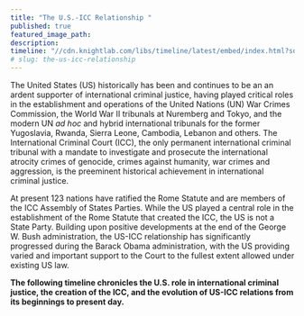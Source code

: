 ```yaml
---
title: "The U.S.-ICC Relationship "
published: true
featured_image_path:
description:
timeline: "//cdn.knightlab.com/libs/timeline/latest/embed/index.html?source=0AtZ5yV_Pso2idDZQRXNfUzQxd3JTQzhhMXg5UEpVYmc&font=Bevan-PotanoSans&maptype=toner&lang=en&height=900"
# slug: the-us-icc-relationship
---
```


The United States (US) historically has been and continues to be an an ardent supporter of international criminal justice, having played critical roles in the establishment and operations of the United Nations (UN) War Crimes Commission, the World War II tribunals at Nuremberg and Tokyo, and the modern UN _ad hoc_ and hybrid international tribunals for the former Yugoslavia, Rwanda, Sierra Leone, Cambodia, Lebanon and others. The International Criminal Court (ICC), the only permanent international criminal tribunal with a mandate to investigate and prosecute the international atrocity crimes of genocide, crimes against humanity, war crimes and aggression, is the preeminent historical achievement in international criminal justice.

At present 123 nations have ratified the Rome Statute and are members of the ICC Assembly of States Parties. While the US played a central role in the establishment of the Rome Statute that created the ICC, the US is not a State Party. Building upon positive developments at the end of the George W. Bush administration, the US-ICC relationship has significantly progressed during the Barack Obama administration, with the US providing varied and important support to the Court to the fullest extent allowed under existing US law.

**The following timeline chronicles the U.S. role in international criminal justice, the creation of the ICC, and the evolution of US-ICC relations from its beginnings to present day.**

